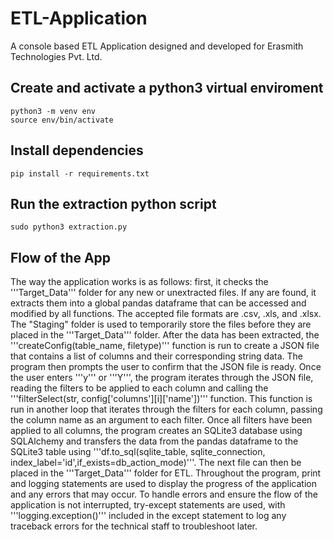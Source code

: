 # ETL-Application
A console based ETL Application designed and developed for Erasmith Technologies Pvt. Ltd. 

## Create and activate a python3 virtual enviroment
```
python3 -m venv env
source env/bin/activate
```

## Install dependencies 
```pip install -r requirements.txt```

## Run the extraction python script
```sudo python3 extraction.py```

## Flow of the App
The way the application works is as follows: first, it checks the '''Target_Data''' folder for any new or unextracted files. If any are found, it extracts them into a global pandas dataframe that can be accessed and modified by all functions. The accepted file formats are .csv, .xls, and .xlsx. The "Staging" folder is used to temporarily store the files before they are placed in the '''Target_Data''' folder. After the data has been extracted, the '''createConfig(table_name, filetype)''' function is run to create a JSON file that contains a list of columns and their corresponding string data. The program then prompts the user to confirm that the JSON file is ready. Once the user enters '''y''' or '''Y''', the program iterates through the JSON file, reading the filters to be applied to each column and calling the '''filterSelect(str, config['columns'][i]['name'])''' function. This function is run in another loop that iterates through the filters for each column, passing the column name as an argument to each filter. Once all filters have been applied to all columns, the program creates an SQLite3 database using SQLAlchemy and transfers the data from the pandas dataframe to the SQLite3 table using '''df.to_sql(sqlite_table, sqlite_connection, index_label='id',if_exists=db_action_mode)'''. The next file can then be placed in the '''Target_Data''' folder for ETL. Throughout the program, print and logging statements are used to display the progress of the application and any errors that may occur. To handle errors and ensure the flow of the application is not interrupted, try-except statements are used, with '''logging.exception()''' included in the except statement to log any traceback errors for the technical staff to troubleshoot later.
